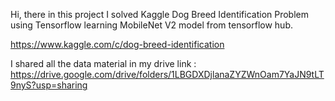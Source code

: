 Hi, there in this project I solved Kaggle Dog Breed Identification Problem using Tensorflow learning MobileNet V2 model from tensorflow hub.

https://www.kaggle.com/c/dog-breed-identification

I shared all the data material in my drive link : https://drive.google.com/drive/folders/1LBGDXDjlanaZYZWnOam7YaJN9tLT9nyS?usp=sharing
